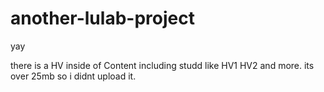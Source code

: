 # another-lulab-project
yay


there is a HV inside of Content including studd like HV1 HV2 and more. its over 25mb so i didnt upload it.

